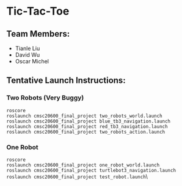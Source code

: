 # Tic-Tac-Toe
## Team Members:
- Tianle Liu
- David Wu 
- Oscar Michel

## Tentative Launch Instructions:
### Two Robots (Very Buggy)
`roscore`\
`roslaunch cmsc20600_final_project two_robots_world.launch`\
`roslaunch cmsc20600_final_project blue_tb3_navigation.launch`\
`roslaunch cmsc20600_final_project red_tb3_navigation.launch`\
`roslaunch cmsc20600_final_project two_robots_action.launch`

### One Robot
`roscore`\
`roslaunch cmsc20600_final_project one_robot_world.launch`\
`roslaunch cmsc20600_final_project turtlebot3_navigation.launch`\
`roslaunch cmsc20600_final_project test_robot.launch`\
